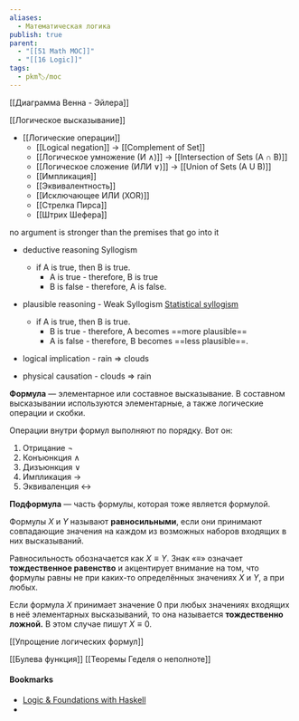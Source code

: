 ```yaml
---
aliases:
  - Математическая логика
publish: true
parent:
  - "[[51 Math MOC]]"
  - "[[16 Logic]]"
tags:
  - pkm🏷/moc
---
```

[[Диаграмма Венна - Эйлера]]

[[Логическое высказывание]]

- [[Логические операции]]
	- [[Logical negation]]                -> [[Complement of Set]]
	- [[Логическое умножение (И ∧)]]    -> [[Intersection of Sets (A ∩ B)]]
	- [[Логическое сложение (ИЛИ ∨)]] -> [[Union of Sets (A U B)]]
	- [[Импликация]]
	- [[Эквивалентность]]
	- [[Исключающее ИЛИ (XOR)]]
	- [[Стрелка Пирса]]
	- [[Штрих Шефера]]



no argument is stronger than the premises that go into it

- deductive reasoning Syllogism
	- if A is true, then B is true. 
		- A is true - therefore, B is true
		- B is false - therefore, A is false.
- plausible reasoning - Weak Syllogism [Statistical syllogism](https://en.wikipedia.org/wiki/Statistical_syllogism) 
	- if A is true, then B is true.
		- B is true - therefore, A becomes ==more plausible==
		- A is false - therefore, B becomes ==less plausible==.

- logical implication - rain $⇒$ clouds
- physical causation - clouds $⇒$ rain


**Формула** — элементарное или составное высказывание. В составном высказывании используются элементарные, а также логические операции и скобки.

Операции внутри формул выполняют по порядку. Вот он:
1.  Отрицание $¬$
2.  Конъюнкция $∧$
3.  Дизъюнкция $∨$
4.  Импликация $→$
5.  Эквиваленция $↔$


**Подформула** — часть формулы, которая тоже является формулой.

Формулы $X$ и $Y$ называют **равносильными**, если они принимают совпадающие значения на каждом из возможных наборов входящих в них высказываний. 

Равносильность обозначается как $X≡Y$. Знак «$≡$» означает **тождественное равенство** и акцентирует внимание на том, что формулы равны не при каких-то определённых значениях $X$ и $Y$, а при любых.

Если формула $X$ принимает значение $0$ при любых значениях входящих в неё элементарных высказываний, то она называется **тождественно ложной.** В этом случае пишут $X≡0$.

[[Упрощение логических формул]]

[[Булева функция]]
[[Теоремы Геделя о неполноте]]


#### Bookmarks
- [Logic & Foundations with Haskell](https://www.youtube.com/watch?v=0HImO-me_sg&list=PLd8NbPjkXPliojM8YMN3z3o9--zXwti8Z)
- 